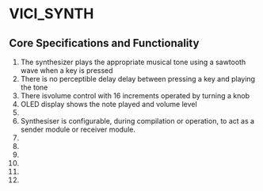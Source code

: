 # VICI_SYNTH



## Core Specifications and Functionality
<ol>
  <li>The synthesizer plays the appropriate musical tone using a sawtooth wave when a key is pressed</li>
  <li>There is no perceptible delay delay between pressing a key and playing the tone</li>
  <li>There isvolume control with 16 increments operated by turning a knob</li>
  <li>OLED display shows the note played and volume level</li>
  <li Every 100ms the OLED display refreshes and LED LD3 on the MCU module toggles</li>
  <li>Synthesiser is configurable, during compilation or operation, to act as a sender module
or receiver module. </li>
   <li></li>
   <li></li>
   <li></li>
   <li></li>
   <li></li>
   <li></li>
</ol>
